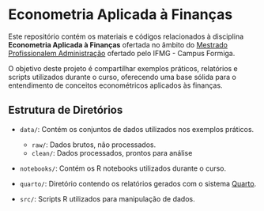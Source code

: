 # Econometria Aplicada à Finanças

Este repositório contém os materiais e códigos relacionados à disciplina 
**Econometria Aplicada à Finanças** ofertada no âmbito do 
[Mestrado Profissionalem Administração](https://www.formiga.ifmg.edu.br/mestrado) ofertado pelo IFMG - Campus Formiga. 

O objetivo deste projeto é compartilhar exemplos práticos, relatórios e 
scripts utilizados durante o curso, oferecendo uma base sólida para o 
entendimento de conceitos econométricos aplicados às finanças.

## Estrutura de Diretórios

- `data/`: Contém os conjuntos de dados utilizados nos exemplos práticos.

  - `raw/`: Dados brutos, não processados.
  - `clean/`: Dados processados, prontos para análise

- `notebooks/`: Contém os R notebooks utilizados durante o curso.

- `quarto/`: Diretório contendo os relatórios gerados com o 
sistema [Quarto](https://quarto.org/docs/guide/).

- `src/`: Scripts R utilizados para manipulação de dados.
